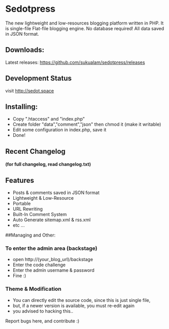 # Sedotpress
The new lightweight and low-resources blogging platform written in PHP. It is single-file Flat-file blogging engine. No database required! All data saved in JSON format.

## Downloads:
Latest releases: https://github.com/sukualam/sedotpress/releases

## Development Status
visit http://sedot.space

## Installing:
* Copy ".htaccess" and "index.php"
* Create folder "data","comment","json" then chmod it (make it writable)
* Edit some configuration in index.php, save it
* Done!

## Recent Changelog
#### (for full changelog, read changelog.txt)

## Features
* Posts & comments saved in JSON format
* Lightweight & Low-Resource
* Portable
* URL Rewriting
* Built-In Comment System
* Auto Generate sitemap.xml & rss.xml
* etc ...

##Managing and Other:

### To enter the admin area (backstage)
* open http://(your_blog_url)/backstage
* Enter the code challenge
* Enter the admin username & password
* Fine :)

### Theme & Modification
* You can directly edit the source code, since this is just single file,
* but, if a newer version is available, you must re-edit again
* you advised to hacking this..

Report bugs here, and contribute :)

